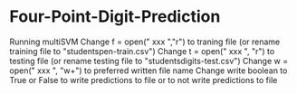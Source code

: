 # Four-Point-Digit-Prediction

Running multiSVM
Change f = open(" xxx ","r") to traning file (or rename training file to "studentspen-train.csv")
Change t = open(" xxx ", "r") to testing file (or rename testing file to "studentsdigits-test.csv")
Change w = open(" xxx ", "w+") to preferred written file name
Change write boolean to True or False to write predictions to file or to not write predictions to file
